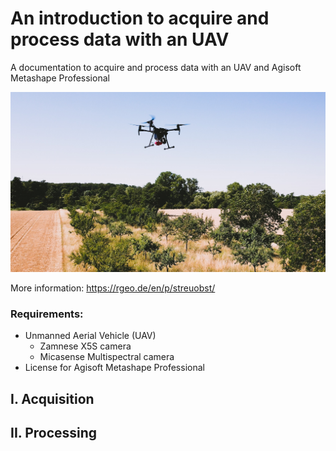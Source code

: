 # An introduction to acquire and process data with an UAV
A documentation to acquire and process data with an UAV and Agisoft Metashape Professional


<img src="images/Image_UAV_rgeo_crop.jpg"
     alt="rgeo UAV"/>


More information: https://rgeo.de/en/p/streuobst/

### Requirements:
- Unmanned Aerial Vehicle (UAV)
     - Zamnese X5S camera
     - Micasense Multispectral camera
- License for Agisoft Metashape Professional


## I. Acquisition



## II. Processing



